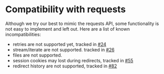 # Compatibility with requests

Although we try our best to mimic the requests API, some functionality is not easy to implement and left out.
Here are a list of known incompatibilities:

- retries are not supported yet, tracked in [#24](https://github.com/yifeikong/curl_cffi/issues/24)
- stream/iterate are not supported. tracked in [#26](https://github.com/yifeikong/curl_cffi/issues/26)
- files are not supported.
- session cookies may lost during redirects, tracked in [#55](https://github.com/yifeikong/curl_cffi/issues/55)
- redirect history are not supported, tracked in [#82](https://github.com/yifeikong/curl_cffi/issues/82)
